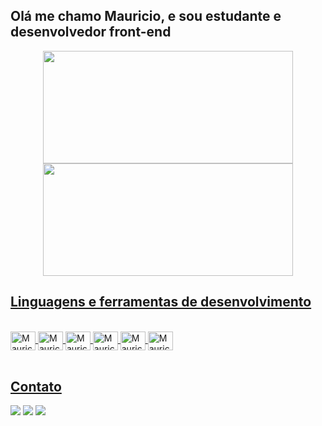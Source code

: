 ## Olá me chamo Mauricio, e sou estudante e desenvolvedor front-end
<div align="center">
  <a href="https://github.com/MauricioMoreiira">
  <img height="180em" width="400em" src="https://github-readme-stats.vercel.app/api?username=MauricioMoreiira&show_icons=true&theme=dark&include_all_commits=true&count_private=true"/>
  <img height="180em" width="400em" src="https://github-readme-stats.vercel.app/api/top-langs/?username=MauricioMoreiira&layout=compact&langs_count=7&theme=dark"/>
</div>

  ## Linguagens e ferramentas de desenvolvimento
  <div style="display: inline_block; margin left:200px;"><br>
      <img align="center" alt="Mauricio-HTML5" height="30" width="40" src="https://cdn.jsdelivr.net/gh/devicons/devicon/icons/html5/html5-original-wordmark.svg">
      <img align="center" alt="Mauricio-CSS3" height="30" width="40" src="https://cdn.jsdelivr.net/gh/devicons/devicon/icons/css3/css3-original-wordmark.svg">
      <img align="center" alt="Mauricio-JS" height="30" width="40" src="https://cdn.jsdelivr.net/gh/devicons/devicon/icons/javascript/javascript-original.svg">
      <img align="center" alt="Mauricio-CSHARP" height="30" width="40" src="https://cdn.jsdelivr.net/gh/devicons/devicon/icons/csharp/csharp-original.svg">
      <img align="center" alt="Mauricio-BOOTSTRAP" height="30" width="40" src="https://cdn.jsdelivr.net/gh/devicons/devicon/icons/bootstrap/bootstrap-plain-wordmark.svg">
      <img align="center" alt="Mauricio-.NET_CORE" height="30" width="40" src="https://cdn.jsdelivr.net/gh/devicons/devicon/icons/dotnetcore/dotnetcore-original.svg">
</div>
  <br>
  
     
  
  
  ## Contato
  <div> 
  <a href="https://twitter.com/MauMoreiira" target="_blank"><img src="https://img.shields.io/badge/Twitter-1DA1F2?style=for-the-badge&logo=twitter&logoColor=white"></a>
  <a href="mailto:mauricionetos182@gmail.com" target="_blank"><img src="https://img.shields.io/badge/-Gmail-%23333?style=for-the-badge&logo=gmail&logoColor=white"></a>
  <a href="https://www.linkedin.com/in/mauricio-moreira-048515226/" target="_blank"><img src="https://img.shields.io/badge/LinkedIn-0077B5?style=for-the-badge&logo=linkedin&logoColor=white"></a>
    

</div>

